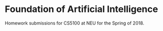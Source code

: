 # Foundation of Artificial Intelligence

Homework submissions for CS5100 at NEU for the Spring of 2018.